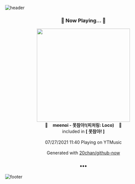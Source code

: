 ![header](https://capsule-render.vercel.app/api?type=wave&height=170&section=header&text=Hi.%20I'm%20SHIFT&fontColor=090707&fontAlignX=45&fontAlignY=65&fontSize=100)

<h3 align="center">🎵 Now Playing... 🎵</h3>
<p align="center">
  <a href="https://music.youtube.com/watch?v=zWSt2NcKao4">
    <img width="300" src="https://lh3.googleusercontent.com/3W7YbOJUltf4ABk4Zo_k-blIcsPufDtLxLLaji_USwEyU1yRVz77wOMtuUf36SaXQ2KyDzwi2MdHoto">
  </a>
  <br>
  🎵&nbsp&nbsp&nbsp <b>meenoi - 못참아!(피처링: Loco)</b> &nbsp&nbsp&nbsp🎵
  <br>
  included in <b>[ 못참아! ]</b>
  
  <br />
  <br />
  07/27/2021 11:40 Playing on YTMusic
  <br />
  <br />
  Generated with <a href="https://github.com/20chan/github-now">20chan/github-now</a>
</p>

<h3 align="center">•••</h3>

![footer](https://capsule-render.vercel.app/api?type=wave&height=150&section=footer)
